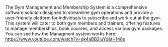 The Gym Management and Membership System is a comprehensive software solution designed to streamline gym operations and provide a user-friendly platform for individuals to subscribe and work out at the gym. This system will cater to both gym members and trainers, offering features to manage memberships, book courses, and access various gym packages.
You can see how the Managment system works here:
https://www.youtube.com/watch?v=qk4aBB2iuYo&t=148s
